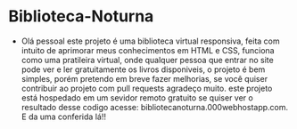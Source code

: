 # Biblioteca-Noturna
* Olá pessoal este projeto é uma biblioteca virtual responsiva, feita com intuito de aprimorar meus conhecimentos em HTML e CSS,
funciona como uma pratileira virtual, onde qualquer pessoa que entrar no site pode ver e ler gratuitamente os livros disponiveis, o
projeto é bem simples, porém pretendo em breve fazer melhorias, se você quiser contribuir ao projeto com pull requests agradeço muito.
este projeto está hospedado em um sevidor remoto gratuito se quiser ver o resultado desse codigo acesse: 
bibliotecanoturna.000webhostapp.com. E da uma conferida lá!!

